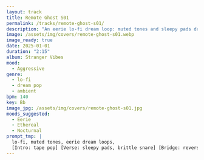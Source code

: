```yaml
---
layout: track
title: Remote Ghost S01
permalink: /tracks/remote-ghost-s01/
description: "An eerie lo-fi dream loop: muted tones and sleepy pads drift over a brittle snare while reverse Rhodes flicker in the haze. Opens with a tape pop, closes on a hiss swell — ghosted ambience with a quiet, unsettling pulse."
image: /assets/img/covers/remote-ghost-s01.webp
image_ready: true
date: 2025-01-01
duration: "2:15"
album: Stranger Vibes
mood:
  - Aggressive
genre:
  - lo-fi
  - dream pop
  - ambient
bpm: 140
key: Bb
image_jpg: /assets/img/covers/remote-ghost-s01.jpg
moods_suggested:
  - Eerie
  - Ethereal
  - Nocturnal
prompt_tmp: |
  lo-fi, muted tones, eerie dream loops,
  [Intro: tape pop] [Verse: sleepy pads, brittle snare] [Bridge: reverse Rhodes] [Outro: hiss swell]
---
```

